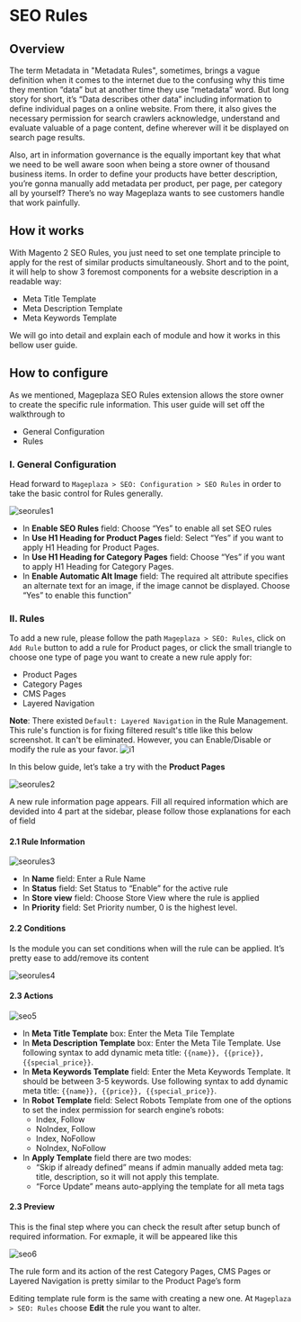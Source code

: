 # SEO Rules

## Overview

The term Metadata in "Metadata Rules", sometimes, brings a vague definition when it comes to the internet due to the confusing why this time they mention “data” but at another time they use “metadata” word. But long story for short, it’s “Data describes other data” including information to define individual pages on a online website. From there, it also gives the necessary permission for search crawlers acknowledge, understand and evaluate valuable of a page content, define wherever will it be displayed on search page results.

Also, art in information governance is the equally important key that what we need to be well aware soon when being a store owner of thousand business items. In order to define your products have better description, you’re gonna manually add metadata per product, per page, per category all by yourself? There’s no way Mageplaza wants to see customers handle that work painfully.

## How it works

With Magento 2 SEO Rules, you just need to set one template principle to apply for the rest of similar products simultaneously. Short and to the point, it will help to show 3 foremost components for a website description in a readable way:

* Meta Title Template 
* Meta Description Template
* Meta Keywords Template 

We will go into detail and explain each of module and how it works in this bellow user guide.

## How to configure

As we mentioned, Mageplaza SEO Rules extension allows the store owner to create the specific rule information. This user guide will set off the walkthrough to

* General Configuration
* Rules

### I. General Configuration
Head forward to ``Mageplaza > SEO: Configuration > SEO Rules`` in order to take the basic control for Rules generally.

![seorules1](https://i.imgur.com/igYOR62.jpg)

* In **Enable SEO Rules** field: Choose “Yes” to enable all set SEO rules
* In **Use H1 Heading for Product Pages** field: Select “Yes” if you want to apply H1 Heading for Product Pages.
* In **Use H1 Heading for Category Pages** field: Choose “Yes” if you want to apply H1 Heading for Category Pages.
* In **Enable Automatic Alt Image** field: The required alt attribute specifies an alternate text for an image, if the image cannot be displayed. Choose “Yes” to enable this function”

### II. Rules
To add a new rule, please follow the path ``Mageplaza > SEO: Rules``, click on ``Add Rule`` button to add a rule for Product pages, or click the small triangle to choose one type of page you want to create a new rule apply for:

* Product Pages
* Category Pages
* CMS Pages
* Layered Navigation 

**Note**: There existed ``Default: Layered Navigation`` in the Rule Management. This rule's function is for fixing filtered result's title like this below screenshot. It can't be eliminated. However, you can Enable/Disable or modify the rule as your favor. 
![i1](https://i.imgur.com/kgZfntk.png) 


In this below guide, let’s take a try with the **Product Pages**

![seorules2](https://i.imgur.com/I21MAGZ.gif)

A new rule information page appears. Fill all required information which are devided into 4 part at the sidebar, please follow those explanations for each of field 

#### 2.1 Rule Information 

![seorules3](https://i.imgur.com/kYi9UcX.jpg)

* In **Name** field: Enter a Rule Name
* In **Status** field: Set Status to “Enable” for the active rule
* In **Store view** field: Choose Store View where the rule is applied
* In **Priority** field: Set Priority number, 0 is the highest level.

#### 2.2 Conditions
Is the module you can set conditions when will the rule can be applied. It’s pretty ease to add/remove its content

![seorules4](https://i.imgur.com/lq7XKY8.gif)

#### 2.3 Actions

![seo5](https://i.imgur.com/VpRSaln.jpg)

* In **Meta Title Template** box: Enter the Meta Tile Template
* In **Meta Description Template** box: Enter the Meta Tile Template. Use following syntax to add dynamic meta title: ``{{name}}, {{price}}, {{special_price}}``.
* In **Meta Keywords Template** field: Enter the Meta Keywords Template. It should be between 3-5 keywords. Use following syntax to add dynamic meta title: ``{{name}}, {{price}}, {{special_price}}``.
* In **Robot Template** field: Select Robots Template from one of the options to set the index permission for search engine’s robots:
  * Index, Follow
  * NoIndex, Follow
  * Index, NoFollow
  * NoIndex, NoFollow
* In **Apply Template** field there are two modes:
  * “Skip if already defined” means if admin manually added meta tag: title, description, so it will not apply this template.
  * “Force Update” means auto-applying the template for all meta tags

#### 2.3 Preview
This is the final step where you can check the result after setup bunch of required information. For exmaple, it will be appeared like this

![seo6](https://i.imgur.com/LnsJHmb.jpg)


The rule form and its action of the rest Category Pages, CMS Pages or Layered Navigation is pretty similar to the Product Page’s form

Editing template rule form is the same with creating a new one. At ``Mageplaza > SEO: Rules`` choose **Edit** the rule you want to alter.

